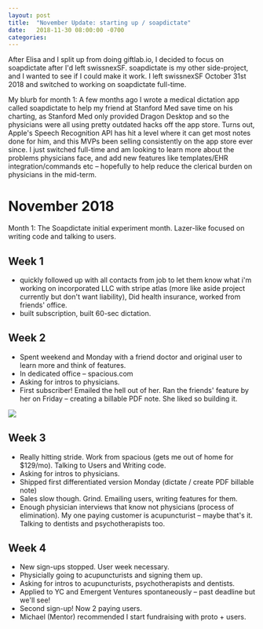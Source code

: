 ```yaml
---
layout: post
title:  "November Update: starting up / soapdictate"
date:   2018-11-30 08:00:00 -0700
categories: 
---
```


After Elisa and I split up from doing giftlab.io, I decided to focus on soapdictate after I'd left swissnexSF. soapdictate is my other side-project, and I wanted to see if I could make it work. I left swissnexSF October 31st 2018 and switched to working on soapdictate full-time.

My blurb for month 1:
A few months ago I wrote a medical dictation app called soapdictate to help my friend at Stanford Med save time on his charting, as Stanford Med only provided Dragon Desktop and so the physicians were all using pretty outdated hacks off the app store. Turns out, Apple's Speech Recognition API has hit a level where it can get most notes done for him, and this MVPs been selling consistently on the app store ever since. I just switched full-time and am looking to learn more about the problems physicians face, and add new features like templates/EHR integration/commands etc – hopefully to help reduce the clerical burden on physicians in the mid-term.

November 2018
===

Month 1: The Soapdictate initial experiment month. Lazer-like focused on writing code and talking to users. 

Week 1
---
* quickly followed up with all contacts from job to let them know what i'm working on
incorporated LLC with stripe atlas (more like aside project currently but don't want liability), Did health insurance, worked from friends' office.
* built subscription, built 60-sec dictation.



Week 2
---
* Spent weekend and Monday with a friend doctor and original user to learn more and think of features.
* In dedicated office – spacious.com
* Asking for intros to physicians.
* First subscriber! Emailed the hell out of her. Ran the friends' feature by her on Friday – creating a billable PDF note. She liked so building it.

![](/learnings/demo_health3.gif)

Week 3
---
* Really hitting stride. Work from spacious (gets me out of home for $129/mo). Talking to Users and Writing code.
* Asking for intros to physicians.
* Shipped first differentiated version Monday (dictate / create PDF billable note)
* Sales slow though. Grind. Emailing users, writing features for them.
* Enough physician interviews that know not physicians (process of elimination). My one paying customer is acupuncturist – maybe that's it. Talking to dentists and psychotherapists too.


Week 4
---
* New sign-ups stopped. User week necessary.
* Physicially going to acupuncturists and signing them up. 
* Asking for intros to acupuncturists, psychotherapists and dentists.
* Applied to YC and Emergent Ventures spontaneously – past deadline but we'll see!
* Second sign-up! Now 2 paying users.
* Michael (Mentor) recommended I start fundraising with proto + users.
